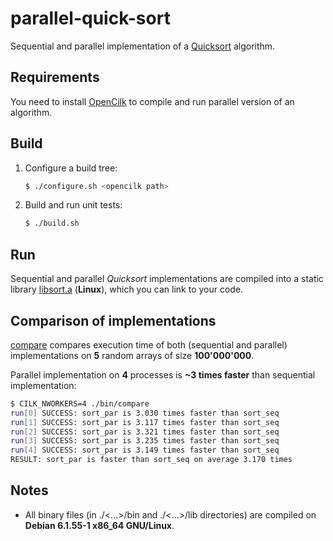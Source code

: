 # parallel-quick-sort

Sequential and parallel implementation of a [Quicksort](https://en.wikipedia.org/wiki/Quicksort) algorithm.

## Requirements

You need to install [OpenCilk](https://www.opencilk.org/) to compile and run parallel version of an algorithm.

## Build

1. Configure a build tree:
   ```sh
   $ ./configure.sh <opencilk path>
   ```
2. Build and run unit tests:
   ```sh
   $ ./build.sh
   ```

## Run

Sequential and parallel *Quicksort* implementations are compiled into a static library [libsort.a](./lib/libsort.a) (**Linux**), which you can link to your code.

## Comparison of implementations

[compare](./src/compare.c) compares execution time of both (sequential and parallel) implementations on **5** random arrays of size **100'000'000**.

Parallel implementation on **4** processes is **~3 times faster** than sequential implementation:

```sh
$ CILK_NWORKERS=4 ./bin/compare
run[0] SUCCESS: sort_par is 3.030 times faster than sort_seq
run[1] SUCCESS: sort_par is 3.117 times faster than sort_seq
run[2] SUCCESS: sort_par is 3.321 times faster than sort_seq
run[3] SUCCESS: sort_par is 3.235 times faster than sort_seq
run[4] SUCCESS: sort_par is 3.149 times faster than sort_seq
RESULT: sort_par is faster than sort_seq on average 3.170 times
```

## Notes

* All binary files (in ./<...>/bin and ./<...>/lib directories) are compiled on **Debian 6.1.55-1 x86_64 GNU/Linux**.
